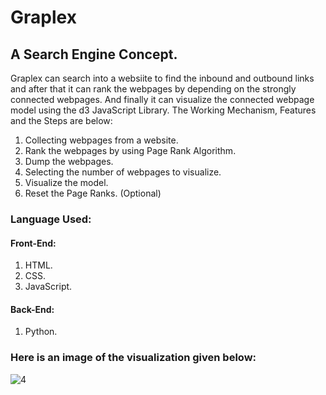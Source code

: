 # Graplex
## A Search Engine Concept.

Graplex can search into a websiite to find the inbound and outbound links and after that it can rank the webpages by depending on the strongly connected webpages. And finally it can visualize the connected webpage model using the d3 JavaScript Library. The Working Mechanism, Features and the Steps are below:

1. Collecting webpages from a website.
2. Rank the webpages by using Page Rank Algorithm.
3. Dump the webpages.
4. Selecting the number of webpages to visualize.
5. Visualize the model.
6. Reset the Page Ranks. (Optional)

### Language Used:
#### Front-End:
1. HTML.
2. CSS.
3. JavaScript.
#### Back-End:
1. Python.

### Here is an image of the visualization given below:
![4](https://user-images.githubusercontent.com/30636496/81456085-0195f600-91b3-11ea-8094-b0f97ed33fdf.png)
